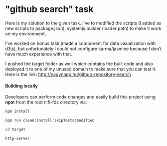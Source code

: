 # "github search" task

Here is my solution to the given task. I’ve to modified the scripts (I added as new scripts to package.json), systemjs.builder (loader path) to make it work on my environment.

I’ve worked  on bonus task (made a component for data visualization with d3js), but unfortunately I could not configure karma/jasmine because I don’t have much experience with that. 

I pushed the target folder as well which contains the built code and also deployed it to one of my unused domain to make sure that you can test it.
Here is the link: http://nagynapp.hu/github-repository-search

#### Building locally
Developers can perform code changes and easily build this project using **npm** from the root nifi-fds directory via:

```bash
npm install
```

```bash
npm run clean:install:skipTests:modified
```

```bash
cd target
```

```bash
http-server
```


